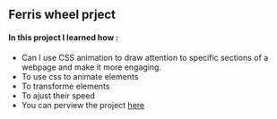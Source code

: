 ## Ferris wheel prject
<h4> In this project I learned how :</h4>
<ul>
<li>Can I use CSS animation to draw attention to specific sections of a webpage and make it more engaging.</li>
<li>To use css to animate elements</li>
<li>To transforme elements</li>
<li>To ajust their speed</li>
<li>You can perview the project <a href="#">here</a></li>
</ul>

